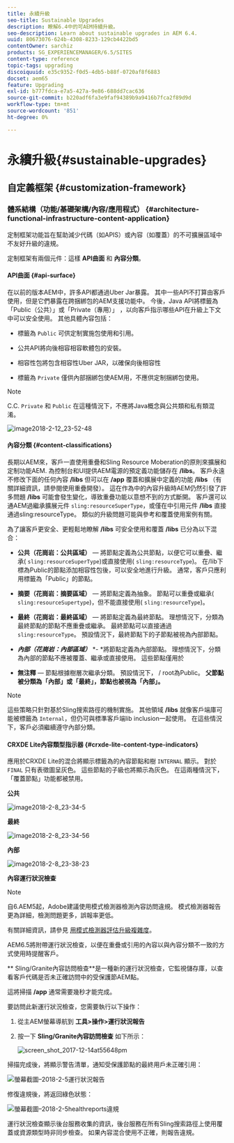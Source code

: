```yaml
---
title: 永續升級
seo-title: Sustainable Upgrades
description: 瞭解6.4中的可AEM持續升級。
seo-description: Learn about sustainable upgrades in AEM 6.4.
uuid: 80673076-624b-4308-8233-129cb4422bd5
contentOwner: sarchiz
products: SG_EXPERIENCEMANAGER/6.5/SITES
content-type: reference
topic-tags: upgrading
discoiquuid: e35c9352-f0d5-4db5-b88f-0720af8f6883
docset: aem65
feature: Upgrading
exl-id: b777fdca-e7a5-427a-9e86-688dd7cac636
source-git-commit: b220adf6fa3e9faf94389b9a9416b7fca2f89d9d
workflow-type: tm+mt
source-wordcount: '851'
ht-degree: 0%

---
```


# 永續升級{#sustainable-upgrades}

## 自定義框架 {#customization-framework}

### 體系結構（功能/基礎架構/內容/應用程式）  {#architecture-functional-infrastructure-content-application}

定制框架功能旨在幫助減少代碼（如APIS）或內容（如覆蓋）的不可擴展區域中不友好升級的違規。

定制框架有兩個元件：這樣 **API曲面** 和 **內容分類**。

#### API曲面 {#api-surface}

在以前的版本AEM中，許多API都通過Uber Jar暴露。 其中一些API不打算由客戶使用，但是它們暴露在跨捆綁包的AEM支援功能中。 今後，Java API將標籤為「Public（公共）」或「Private（專用）」 ，以向客戶指示哪些API在升級上下文中可以安全使用。 其他具體內容包括：

* 標籤為 `Public` 可供定制實施包使用和引用。

* 公共API將向後相容相容軟體包的安裝。
* 相容性包將包含相容性Uber JAR，以確保向後相容性
* 標籤為 `Private` 僅供內部捆綁包使AEM用，不應供定制捆綁包使用。

>[!NOTE]
>
>C.C. `Private` 和 `Public` 在這種情況下，不應將Java概念與公共類和私有類混淆。

![image2018-2-12_23-52-48](assets/image2018-2-12_23-52-48.png)

#### 內容分類 {#content-classifications}

長期以AEM來，客戶一直使用重疊和Sling Resource Moberation的原則來擴展和定制功能AEM. 為控制台和UI提供AEM電源的預定義功能儲存在 **/libs**。 客戶永遠不修改下面的任何內容 **/libs** 但可以在 **/app** 覆蓋和擴展中定義的功能 **/libs** （有關詳細資訊，請參閱使用重疊開發）。 這在作為中的內容升級時AEM仍然引發了許多問題 **/libs** 可能會發生變化，導致重疊功能以意想不到的方式斷開。 客戶還可以通AEM過繼承擴展元件 `sling:resourceSuperType`，或僅在中引用元件 **/libs** 直接通過sling:resourceType。 類似的升級問題可能與參考和覆蓋使用案例有關。

為了讓客戶更安全、更輕鬆地瞭解 **/libs** 可安全使用和覆蓋 **/libs** 已分為以下混合：

* **公共（花崗岩：公共區域）**  — 將節點定義為公共節點，以便它可以重疊、繼承( `sling:resourceSuperType`)或直接使用( `sling:resourceType`)。 在/lib下標為Public的節點添加相容性包後，可以安全地進行升級。 通常，客戶只應利用標籤為「Public」的節點。

* **摘要（花崗岩：摘要區域）**  — 將節點定義為抽象。 節點可以重疊或繼承( `sling:resourceSupertype`)，但不能直接使用( `sling:resourceType`)。

* **最終（花崗岩：最終區域）**  — 將節點定義為最終節點。 理想情況下，分類為最終節點的節點不應重疊或繼承。 最終節點可以直接通過 `sling:resourceType`。 預設情況下，最終節點下的子節點被視為內部節點。

* ***內部（花崗岩：內部區域）*** *- *將節點定義為內部節點。 理想情況下，分類為內部的節點不應被覆蓋、繼承或直接使用。 這些節點僅用於

* **無注釋**  — 節點根據樹層次繼承分類。 預設情況下， / root為Public。 **父節點被分類為「內部」或「最終」，節點也被視為「內部」。**

>[!NOTE]
>
>這些策略只針對基於Sling搜索路徑的機制實施。 其他領域 **/libs** 就像客戶端庫可能被標籤為 `Internal`，但仍可與標準客戶端lib inclusion一起使用。 在這些情況下，客戶必須繼續遵守內部分類。

#### CRXDE Lite內容類型指示器 {#crxde-lite-content-type-indicators}

應用於CRXDE Lite的混合將顯示標籤為的內容節點和樹 `INTERNAL` 顯示。 對於 `FINAL` 只有表徵圖呈灰色。 這些節點的子級也將顯示為灰色。 在這兩種情況下，「覆蓋節點」功能都被禁用。

**公共**

![image2018-2-8_23-34-5](assets/image2018-2-8_23-34-5.png)

**最終**

![image2018-2-8_23-34-56](assets/image2018-2-8_23-34-56.png)

**內部**

![image2018-2-8_23-38-23](assets/image2018-2-8_23-38-23.png)

**內容運行狀況檢查**

>[!NOTE]
>
>自6.AEM5起，Adobe建議使用模式檢測器檢測內容訪問違規。 模式檢測器報告更為詳細，檢測問題更多，誤報率更低。
>
>有關詳細資訊，請參見 [用模式檢測器評估升級複雜度](/help/sites-deploying/pattern-detector.md)。

AEM6.5將附帶運行狀況檢查，以便在重疊或引用的內容以與內容分類不一致的方式使用時提醒客戶。

** Sling/Granite內容訪問檢查**是一種新的運行狀況檢查，它監視儲存庫，以查看客戶代碼是否未正確訪問中的受保護節AEM點。

這將掃描 **/app** 通常需要幾秒才能完成。

要訪問此新運行狀況檢查，您需要執行以下操作：

1. 從主AEM螢幕導航到 **工具>操作>運行狀況報告**
1. 按一下 **Sling/Granite內容訪問檢查** 如下所示：

   ![screen_shot_2017-12-14at55648pm](assets/screen_shot_2017-12-14at55648pm.png)

掃描完成後，將顯示警告清單，通知受保護節點的最終用戶未正確引用：

![螢幕截圖–2018-2-5運行狀況報告](assets/screenshot-2018-2-5healthreports.png)

修復違規後，將返回綠色狀態：

![螢幕截圖–2018-2-5healthreports違規](assets/screenshot-2018-2-5healthreports-violations.png)

運行狀況檢查顯示後台服務收集的資訊，後台服務在所有Sling搜索路徑上使用覆蓋或資源類型時非同步檢查。 如果內容混合使用不正確，則報告違規。
